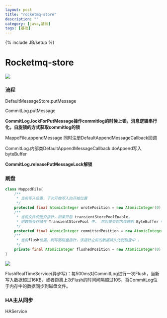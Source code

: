 ```yaml
---
layout: post
title: "rocketmq-store"
description: ""
category: [java,基础]
tags: [基础]
---
```

{% include JB/setup %}

# Rocketmq-store

![](http://ww1.sinaimg.cn/large/87a42753ly1g34ko4nsilj21gk0t210q.jpg)

### 流程

DefaultMessageStore.putMessage

CommitLog.putMessage

**CommitLog.lockForPutMessage操作commitlog的时候上锁，消息逻辑串行化，自旋锁的方式获取commitlog的锁**

MappdFile.appendMessage  同时注册DefaultAppendMessageCallback回调

CommitLog.内部类DefaultAppendMessageCallback.doAppend写入byteBuffer

**CommitLog.releasePutMessageLock解锁**

### 刷盘

```java
class MappedFile{
    /**
     * 当前写入位置，下次开始写入的开始位置
     */
    protected final AtomicInteger wrotePosition = new AtomicInteger(0);
    /**
     * 当前文件的提交指针，如果开启 transientStore­PoolEnable，
     * 则数据会存储在 TransientStorePool 中， 然后提交到内存映射 ByteBuffer 中， 再 刷写到磁盘。
     */
    protected final AtomicInteger committedPosition = new AtomicInteger(0);
    /**
     * 当前flush位置，刷写到磁盘指针，该指针之前的数据持久化到磁盘中 。
     */
    private final AtomicInteger flushedPosition = new AtomicInteger(0);
}
```



![](http://ww1.sinaimg.cn/large/87a42753ly1g34knnno7fj212c0kwjzp.jpg)

FlushRealTimeService(异步写)：每500ms对CommitLog进行一次Flush，当新写入数据超过16KB，或者距离上次Flush的时间间隔超过10S，将CommitLog位于内存中的数据同步到磁盘文件。

### HA主从同步

HAService

